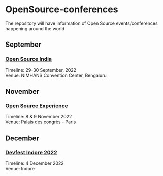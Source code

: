 # OpenSource-conferences
The repository will have information of Open Source events/conferences happening around the world


## September

### [Open Source India](https://www.opensourceindia.in/)
Timeline: 29-30 September, 2022  
Venue: NIMHANS Convention Center, Bengaluru 


## November

### [Open Source Experience](https://www.opensource-experience.com/en/)
Timeline: 8 & 9 November 2022  
Venue: Palais des congrès - Paris 

## December

### [Devfest Indore 2022](https://gdg.community.dev/gdg-indore/)
Timeline: 4 December 2022  
Venue: Indore 
